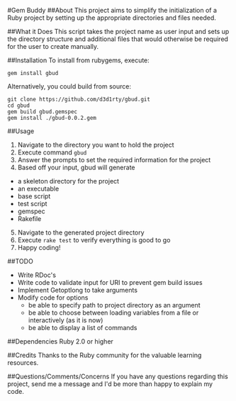 #Gem Buddy
##About
This project aims to simplify the initialization of a Ruby project by setting up the appropriate directories and files needed.

##What it Does
This script takes the project name as user input and sets up the directory structure and additional files that would otherwise be required for the user to create manually.

##Installation
To install from rubygems, execute:

`gem install gbud`

Alternatively, you could build from source:

```
git clone https://github.com/d3d1rty/gbud.git
cd gbud
gem build gbud.gemspec
gem install ./gbud-0.0.2.gem
```

##Usage
1. Navigate to the directory you want to hold the project
2. Execute command `gbud`
3. Answer the prompts to set the required information for the project
4. Based off your input, gbud will generate
  * a skeleton directory for the project
  * an executable
  * base script
  * test script
  * gemspec
  * Rakefile
5. Navigate to the generated project directory
6. Execute `rake test` to verify everything is good to go
7. Happy coding!

##TODO
* Write RDoc's
* Write code to validate input for URI to prevent gem build issues
* Implement Getoptlong to take arguments
* Modify code for options
  * be able to specify path to project directory as an argument
  * be able to choose between loading variables from a file or interactively (as it is now)
  * be able to display a list of commands

##Dependencies
Ruby 2.0 or higher

##Credits
Thanks to the Ruby community for the valuable learning resources.

##Questions/Comments/Concerns
If you have any questions regarding this project, send me a message and I'd be more than happy to explain my code.

